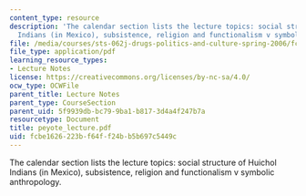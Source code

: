 ```yaml
---
content_type: resource
description: 'The calendar section lists the lecture topics: social structure of Huichol
  Indians (in Mexico), subsistence, religion and functionalism v symbolic anthropology.'
file: /media/courses/sts-062j-drugs-politics-and-culture-spring-2006/fcbe1626223bf64ff24bb5b697c5449c_peyote_lecture.pdf
file_type: application/pdf
learning_resource_types:
- Lecture Notes
license: https://creativecommons.org/licenses/by-nc-sa/4.0/
ocw_type: OCWFile
parent_title: Lecture Notes
parent_type: CourseSection
parent_uid: 5f9939db-bc79-9ba1-b817-3d4a4f247b7a
resourcetype: Document
title: peyote_lecture.pdf
uid: fcbe1626-223b-f64f-f24b-b5b697c5449c
---
```

The calendar section lists the lecture topics: social structure of Huichol Indians (in Mexico), subsistence, religion and functionalism v symbolic anthropology.